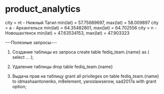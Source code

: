 # product_analytics

city = nt - Нижный Тагил   min(lat) = 57.75689697, max(lat) = 58.009897 
city = a  - Архангельск    min(lat) = 64.35482801, max(lat) = 64.702556 
city = n  - Новошахтенск   min(lat) = 47.63534153, max(lat) = 47.903323

---Полезные запросы---
1. Создание таблицы из запроса
create table fediq_team.{name} as (
  select ...
);

2. Удаление таблицы
drop table fediq_team.{name}

3. Выдача прав на таблицу
grant all privileges on table fediq_team.{name} to 
idmashaantonenko, 
m8element,
yaroslawserow,
sad2017a
with grant option;
